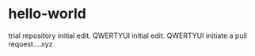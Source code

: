 # hello-world
trial repository
initial edit. QWERTYUI
initial edit. QWERTYUI
initiate a pull request....xyz
